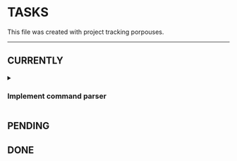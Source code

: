 # TASKS

This file was created with project tracking porpouses.

---

## CURRENTLY
<details>
    <summary><h3>Implement command parser</summary></h3>
   
    >- [ ] This is a test.
    >- [x] Another test

    * This is an example of a tasks
    
    * Another example

</details>




## PENDING


## DONE


